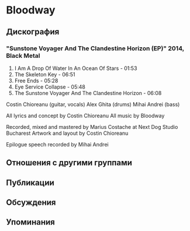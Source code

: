 # Bloodway



## Дискография

### "Sunstone Voyager And The Clandestine Horizon (EP)" 2014, Black Metal

1. I Am A Drop Of Water In An Ocean Of Stars - 01:53
2. The Skeleton Key - 06:51
3. Free Ends - 05:28
4. Eye Service Collapse - 05:48
5. The Sunstone Voyager And The Clandestine Horizon - 06:08

Costin Chioreanu (guitar, vocals)
Alex Ghita (drums)
Mihai Andrei (bass)

All lyrics and concept by Costin Chioreanu
All music by Bloodway

Recorded, mixed and mastered by Marius Costache at Next Dog Studio Bucharest
Artwork and layout by Costin Chioreanu

Epilogue speech recorded by Mihai Andrei


## Отношения с другими группами


## Публикации


## Обсуждения


## Упоминания

